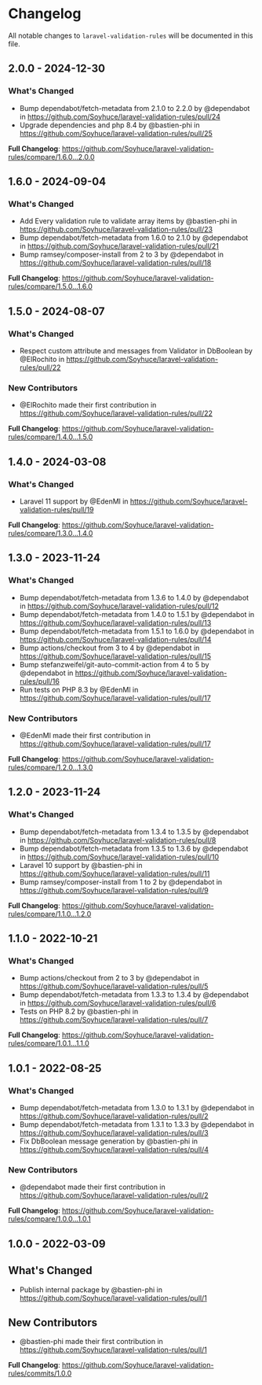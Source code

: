 # Changelog

All notable changes to `laravel-validation-rules` will be documented in this file.

## 2.0.0 - 2024-12-30

### What's Changed

* Bump dependabot/fetch-metadata from 2.1.0 to 2.2.0 by @dependabot in https://github.com/Soyhuce/laravel-validation-rules/pull/24
* Upgrade dependencies and php 8.4 by @bastien-phi in https://github.com/Soyhuce/laravel-validation-rules/pull/25

**Full Changelog**: https://github.com/Soyhuce/laravel-validation-rules/compare/1.6.0...2.0.0

## 1.6.0 - 2024-09-04

### What's Changed

* Add Every validation rule to validate array items by @bastien-phi in https://github.com/Soyhuce/laravel-validation-rules/pull/23
* Bump dependabot/fetch-metadata from 1.6.0 to 2.1.0 by @dependabot in https://github.com/Soyhuce/laravel-validation-rules/pull/21
* Bump ramsey/composer-install from 2 to 3 by @dependabot in https://github.com/Soyhuce/laravel-validation-rules/pull/18

**Full Changelog**: https://github.com/Soyhuce/laravel-validation-rules/compare/1.5.0...1.6.0

## 1.5.0 - 2024-08-07

### What's Changed

* Respect custom attribute and messages from Validator in DbBoolean by @ElRochito in https://github.com/Soyhuce/laravel-validation-rules/pull/22

### New Contributors

* @ElRochito made their first contribution in https://github.com/Soyhuce/laravel-validation-rules/pull/22

**Full Changelog**: https://github.com/Soyhuce/laravel-validation-rules/compare/1.4.0...1.5.0

## 1.4.0 - 2024-03-08

### What's Changed

* Laravel 11 support by @EdenMl in https://github.com/Soyhuce/laravel-validation-rules/pull/19

**Full Changelog**: https://github.com/Soyhuce/laravel-validation-rules/compare/1.3.0...1.4.0

## 1.3.0 - 2023-11-24

### What's Changed

- Bump dependabot/fetch-metadata from 1.3.6 to 1.4.0 by @dependabot in https://github.com/Soyhuce/laravel-validation-rules/pull/12
- Bump dependabot/fetch-metadata from 1.4.0 to 1.5.1 by @dependabot in https://github.com/Soyhuce/laravel-validation-rules/pull/13
- Bump dependabot/fetch-metadata from 1.5.1 to 1.6.0 by @dependabot in https://github.com/Soyhuce/laravel-validation-rules/pull/14
- Bump actions/checkout from 3 to 4 by @dependabot in https://github.com/Soyhuce/laravel-validation-rules/pull/15
- Bump stefanzweifel/git-auto-commit-action from 4 to 5 by @dependabot in https://github.com/Soyhuce/laravel-validation-rules/pull/16
- Run tests on PHP 8.3 by @EdenMl in https://github.com/Soyhuce/laravel-validation-rules/pull/17

### New Contributors

- @EdenMl made their first contribution in https://github.com/Soyhuce/laravel-validation-rules/pull/17

**Full Changelog**: https://github.com/Soyhuce/laravel-validation-rules/compare/1.2.0...1.3.0

## 1.2.0 - 2023-11-24

### What's Changed

- Bump dependabot/fetch-metadata from 1.3.4 to 1.3.5 by @dependabot in https://github.com/Soyhuce/laravel-validation-rules/pull/8
- Bump dependabot/fetch-metadata from 1.3.5 to 1.3.6 by @dependabot in https://github.com/Soyhuce/laravel-validation-rules/pull/10
- Laravel 10 support by @bastien-phi in https://github.com/Soyhuce/laravel-validation-rules/pull/11
- Bump ramsey/composer-install from 1 to 2 by @dependabot in https://github.com/Soyhuce/laravel-validation-rules/pull/9

**Full Changelog**: https://github.com/Soyhuce/laravel-validation-rules/compare/1.1.0...1.2.0

## 1.1.0 - 2022-10-21

### What's Changed

- Bump actions/checkout from 2 to 3 by @dependabot in https://github.com/Soyhuce/laravel-validation-rules/pull/5
- Bump dependabot/fetch-metadata from 1.3.3 to 1.3.4 by @dependabot in https://github.com/Soyhuce/laravel-validation-rules/pull/6
- Tests on PHP 8.2 by @bastien-phi in https://github.com/Soyhuce/laravel-validation-rules/pull/7

**Full Changelog**: https://github.com/Soyhuce/laravel-validation-rules/compare/1.0.1...1.1.0

## 1.0.1 - 2022-08-25

### What's Changed

- Bump dependabot/fetch-metadata from 1.3.0 to 1.3.1 by @dependabot in https://github.com/Soyhuce/laravel-validation-rules/pull/2
- Bump dependabot/fetch-metadata from 1.3.1 to 1.3.3 by @dependabot in https://github.com/Soyhuce/laravel-validation-rules/pull/3
- Fix DbBoolean message generation by @bastien-phi in https://github.com/Soyhuce/laravel-validation-rules/pull/4

### New Contributors

- @dependabot made their first contribution in https://github.com/Soyhuce/laravel-validation-rules/pull/2

**Full Changelog**: https://github.com/Soyhuce/laravel-validation-rules/compare/1.0.0...1.0.1

## 1.0.0 - 2022-03-09

## What's Changed

- Publish internal package by @bastien-phi in https://github.com/Soyhuce/laravel-validation-rules/pull/1

## New Contributors

- @bastien-phi made their first contribution in https://github.com/Soyhuce/laravel-validation-rules/pull/1

**Full Changelog**: https://github.com/Soyhuce/laravel-validation-rules/commits/1.0.0
